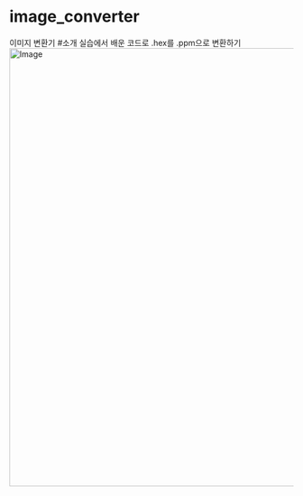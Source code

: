 # image_converter
이미지 변환기
#소개
실습에서 배운 코드로 .hex를 .ppm으로 변환하기
<img width="1360" height="776" alt="Image" src="https://github.com/user-attachments/assets/d6b4cee4-b004-42da-9f65-920ab6e97b40" />
